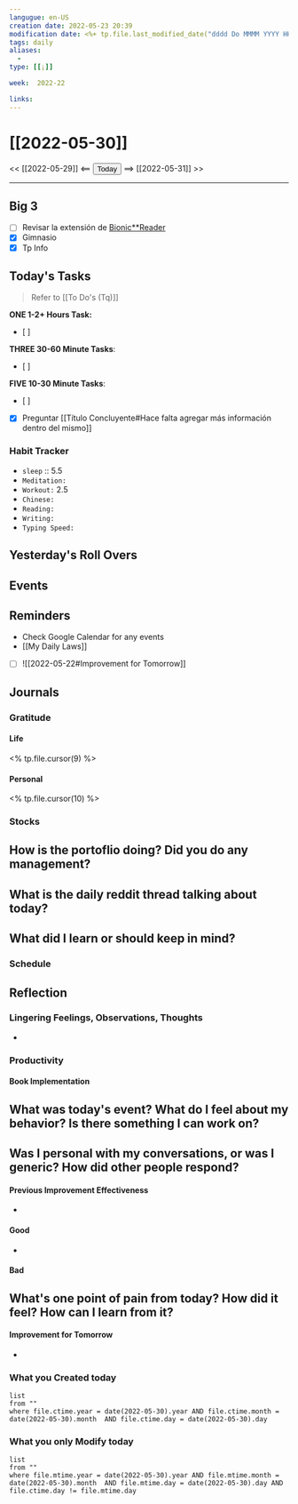 ```yaml
---
langugue: en-US
creation date: 2022-05-23 20:39
modification date: <%+ tp.file.last_modified_date("dddd Do MMMM YYYY HH:mm:ss") %>
tags: daily
aliases:
  - 
type: [[¡]]

week:  2022-22

links: 
---
```


# [[2022-05-30]]
<< [[2022-05-29]] <== <button class="date_button_today">Today</button> ==> [[2022-05-31]] >>

---
## Big 3
- [ ] Revisar la extensión de [Bionic**Reader](https://github.com/ansh/bionic-reading)
- [x] Gimnasio 
- [x] Tp Info

## Today's Tasks
> Refer to [[To Do's (Tq)]]

**ONE 1-2+ Hours Task:**
- [ ] 




**THREE 30-60 Minute Tasks**:
- [ ] 

**FIVE 10-30 Minute Tasks**:
- [ ] 
- [x] Preguntar [[Título Concluyente#Hace falta agregar más información dentro del mismo]]


### Habit Tracker
- `sleep` :: 5.5
- `Meditation:` 
- `Workout:` 2.5
- `Chinese:`
- `Reading:`
- `Writing:` 
- `Typing Speed:`

## Yesterday's Roll Overs

## Events 

## Reminders
- Check Google Calendar for any events
- [[My Daily Laws]]
- [ ] ![[2022-05-22#Improvement for Tomorrow]]
## Journals
### Gratitude
#### Life
<% tp.file.cursor(9) %>
#### Personal
<% tp.file.cursor(10) %>


### Stocks
**How is the portoflio doing? Did you do any management?**
- 

**What is the daily reddit thread talking about today?**
- 

**What did I learn or should keep in mind?**
- 

### Schedule

## Reflection
### Lingering Feelings, Observations, Thoughts
- 
### Productivity
#### Book Implementation
**What was today's event? What do I feel about my behavior? Is there something I can work on?**
- 
**Was I personal with my conversations, or was I generic? How did other people respond?**
- 
#### Previous Improvement Effectiveness 
- 
#### Good
- 
#### Bad
**What's one point of pain from today? How did it feel? How can I learn from it?**
- 
#### Improvement for Tomorrow
- 


### What you Created today
```dataview
list
from ""
where file.ctime.year = date(2022-05-30).year AND file.ctime.month = date(2022-05-30).month  AND file.ctime.day = date(2022-05-30).day 
```

### What you only Modify today
```dataview
list
from ""
where file.mtime.year = date(2022-05-30).year AND file.mtime.month = date(2022-05-30).month  AND file.mtime.day = date(2022-05-30).day AND file.ctime.day != file.mtime.day
```

